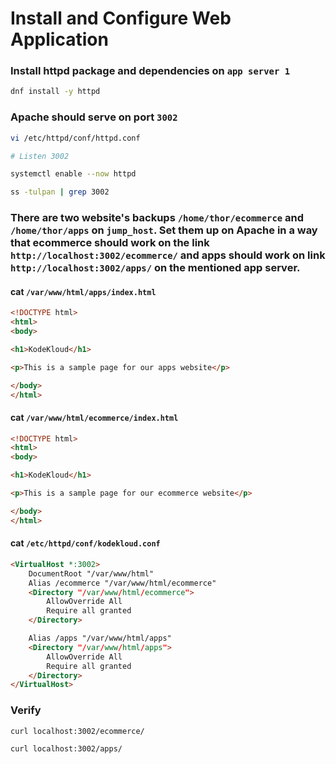 # Install and Configure Web Application


### Install httpd package and dependencies on `app server 1`
```bash
dnf install -y httpd
```

### Apache should serve on port `3002`
```bash
vi /etc/httpd/conf/httpd.conf

# Listen 3002

systemctl enable --now httpd

ss -tulpan | grep 3002
```

### There are two website's backups `/home/thor/ecommerce` and `/home/thor/apps` on `jump_host`. Set them up on Apache in a way that ecommerce should work on the link `http://localhost:3002/ecommerce/` and apps should work on link `http://localhost:3002/apps/` on the mentioned app server.

#### cat `/var/www/html/apps/index.html`

```html
<!DOCTYPE html>
<html>
<body>

<h1>KodeKloud</h1>

<p>This is a sample page for our apps website</p>

</body>
</html>
```

#### cat `/var/www/html/ecommerce/index.html`
```html
<!DOCTYPE html>
<html>
<body>

<h1>KodeKloud</h1>

<p>This is a sample page for our ecommerce website</p>

</body>
</html>
```

#### cat `/etc/httpd/conf/kodekloud.conf`
```html
<VirtualHost *:3002>
    DocumentRoot "/var/www/html"
    Alias /ecommerce "/var/www/html/ecommerce"
    <Directory "/var/www/html/ecommerce">
        AllowOverride All
        Require all granted
    </Directory>

    Alias /apps "/var/www/html/apps"
    <Directory "/var/www/html/apps">
        AllowOverride All
        Require all granted
    </Directory>
</VirtualHost>
```

### Verify
```bash
curl localhost:3002/ecommerce/

curl localhost:3002/apps/
```